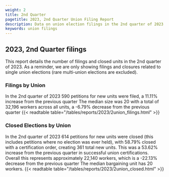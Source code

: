 ```yaml
---
weight: 2
title: 2nd Quarter
pagetitle: 2023, 2nd Quarter Union Filing Report
description: Data on union election filings in the 2nd quarter of 2023
keywords: union filings
---
```


## 2023, 2nd Quarter filings

This report details the number of filings and closed units in the 2nd quarter of 2023. As a reminder, we are only showing filings and closures related to single union elections (rare multi-union elections are excluded).

### Filings by Union
In the 2nd quarter of 2023 590 petitions for new units were filed, a 11.11% increase from the previous quarter The median size was 20 with a total of 32,196 workers across all units, a -6.79% decrease from the previous quarter
{{< readtable table="/tables/reports/2023/2union_filings.html" >}}

### Closed Elections by Union
In the 2nd quarter of 2023 614 petitions for new units were closed (this includes petitions where no election was ever held), with 58.79% closed with a certification order, creating 361 total new units. This was a 53.62% increase from the previous quarter in successful union certifications. Overall this represents approximately 22,140 workers, which is a -22.13% decrease from the previous quarter The median bargaining unit has 20 workers.
{{< readtable table="/tables/reports/2023/2union_closed.html" >}}
